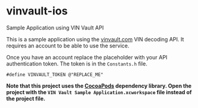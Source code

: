 vinvault-ios
============

Sample Application using VIN Vault API

This is a sample application using the [vinvault.com](http://www.vinvault.com) VIN decoding API.  It requires an account to be able to use the service.

Once you have an account replace the placeholder with your API authentication token.  The token is in the `Constants.h` file.

```
#define VINVAULT_TOKEN @"REPLACE_ME"
```

**Note that this project uses the [CocoaPods](http://www.cocoapods.org) dependency library.  Open the project with the `VIN Vault Sample Application.xcworkspace` file instead of the project file.**